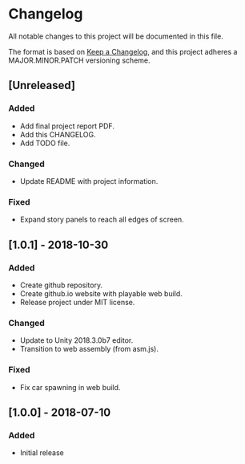 # Changelog
All notable changes to this project will be documented in this file.

The format is based on [Keep a Changelog](https://keepachangelog.com/en/1.0.0/),
and this project adheres a MAJOR.MINOR.PATCH versioning scheme.

## [Unreleased]
### Added
- Add final project report PDF.
- Add this CHANGELOG.
- Add TODO file.

### Changed
- Update README with project information.

### Fixed
- Expand story panels to reach all edges of screen.

## [1.0.1] - 2018-10-30
### Added
- Create github repository.
- Create github.io website with playable web build.
- Release project under MIT license.

### Changed
- Update to Unity 2018.3.0b7 editor.
- Transition to web assembly (from asm.js).

### Fixed
- Fix car spawning in web build.

## [1.0.0] - 2018-07-10
### Added
- Initial release
